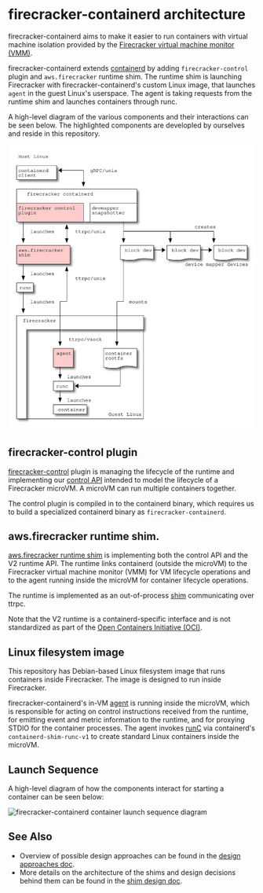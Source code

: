 # firecracker-containerd architecture

firecracker-containerd aims to make it easier to run containers with virtual
machine isolation provided by the [Firecracker virtual machine monitor
(VMM)](https://github.com/firecracker-microvm/firecracker).

firecracker-containerd extends [containerd](https://containerd.io) by
adding `firecracker-control` plugin and `aws.firecracker` runtime shim. The runtime shim is launching Firecracker with firecracker-containerd's custom Linux image, that launches `agent` in the guest Linux's userspace. The agent is taking requests from the runtime shim and launches containers through runc.

A high-level diagram of the various components and their interactions can be seen below. The highlighted components are developled by ourselves and reside in this repository.

![firecracker-containerd architecture](img/overview.svg)

## firecracker-control plugin

[firecracker-control](../firecracker-control) plugin is managing the lifecycle of the runtime and implementing our [control API](../proto/firecracker.proto) intended to model the lifecycle of a Firecracker microVM. A microVM can run multiple containers together.

The control plugin is compiled in to the containerd binary, which requires us to build a specialized containerd binary as `firecracker-containerd`.

## aws.firecracker runtime shim.

[aws.firecracker runtime shim](../runtime) is implementing both the control API and the V2 runtime API.  The runtime links containerd (outside the microVM) to the Firecracker virtual machine monitor (VMM) for VM lifecycle operations and to the agent running inside the microVM for container lifecycle operations.

The runtime is implemented as an out-of-process [shim](https://github.com/containerd/containerd/issues/2426) communicating over ttrpc.

Note that the V2 runtime is a containerd-specific interface and is not standardized as part of the [Open Containers Initiative (OCI)](https://www.opencontainers.org/).

## Linux filesystem image

This repository has Debian-based Linux filesystem image that runs containers inside Firecracker. The image is designed to run inside Firecracker.

firecracker-containerd's in-VM [agent](../agent) is running inside the microVM, which is responsible for acting on control instructions received from the runtime, for emitting event and metric information to the runtime, and for proxying STDIO for the container processes.  The agent invokes [runC](https://runc.io) via containerd's `containerd-shim-runc-v1` to create standard Linux containers inside the microVM.

## Launch Sequence

A high-level diagram of how the components interact for starting a container can
be seen below:

![firecracker-containerd container launch sequence diagram](img/container-launch-sequence-diagram.svg)

## See Also

* Overview of possible design approaches can be found in the [design approaches
  doc](design-approaches.md).
* More details on the architecture of the shims and design decisions behind
  them can be found in the [shim design doc](shim-design.md).
